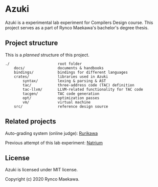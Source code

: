 # Azuki

Azuki is a experimental lab experiment for Compilers Design course. This project serves as a part of Rynco Maekawa's bachelor's degree thesis.

## Project structure

This is a *planned* structure of this project.

```
./                      root folder
    docs/               documents & handbooks
    bindings/           bindings for different languages
    crates/             libraries used in Azuki
        syntax/         lexing & parsing & AST
        tac/            three-address code (TAC) definition
        tac-llvm/       LLVM-related functionality for TAC code
        tacgen/         TAC code generation
        opt/            optimization passes
        vm/             virtual machine
    src/                reference design source
```


## Related projects

Auto-grading system (online judge): [Rurikawa](https://github.com/BUAA-SE-Compiling/rurikawa)

Previous attempt of this lab experiment: [Natrium](https://github.com/BUAA-SE-Compiling/natrium)


## License

Azuki is licensed under MIT license.

Copyright (c) 2020 Rynco Maekawa.
